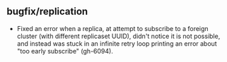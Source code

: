## bugfix/replication

* Fixed an error when a replica, at attempt to subscribe to a foreign cluster
  (with different replicaset UUID), didn't notice it is not possible, and
  instead was stuck in an infinite retry loop printing an error about "too
  early subscribe" (gh-6094).
